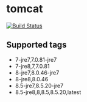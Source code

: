 # tomcat

[![Build Status](https://travis-ci.org/bestwu/docker-tomcat.svg?branch=master)](https://travis-ci.org/bestwu/docker-tomcat)

## Supported tags

* 7-jre7,7.0.81-jre7
* 7-jre8,7,7.0.81
* 8-jre7,8.0.46-jre7
* 8-jre8,8.0.46
* 8.5-jre7,8.5.20-jre7
* 8.5-jre8,8,8.5,8.5.20,latest